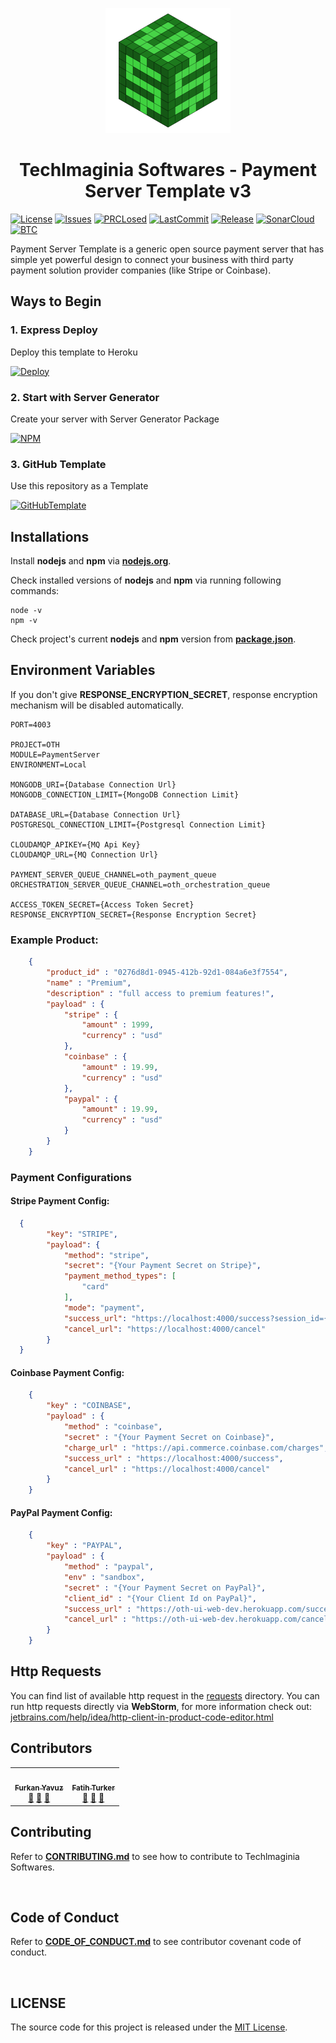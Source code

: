 <p align="center">
   <a href="https://opentemplatehub.com">
    <img src="https://raw.githubusercontent.com/open-template-hub/open-template-hub.github.io/master/assets/logo/server/payment-server-logo.png" alt="Logo" width=200>
  </a>
</p>

<h1 align="center">
Techlmaginia Softwares - Payment Server Template v3
</h1>

[![License](https://img.shields.io/github/license/open-template-hub/payment-server-template?color=43b043&style=for-the-badge)](LICENSE)
[![Issues](https://img.shields.io/github/issues/open-template-hub/payment-server-template?color=43b043&style=for-the-badge)](https://github.com/open-template-hub/payment-server-template/issues)
[![PRCLosed](https://img.shields.io/github/issues-pr-closed-raw/open-template-hub/payment-server-template?color=43b043&style=for-the-badge)](https://github.com/open-template-hub/payment-server-template/pulls?q=is%3Apr+is%3Aclosed)
[![LastCommit](https://img.shields.io/github/last-commit/open-template-hub/payment-server-template?color=43b043&style=for-the-badge)](https://github.com/open-template-hub/payment-server-template/commits/master)
[![Release](https://img.shields.io/github/release/open-template-hub/payment-server-template?include_prereleases&color=43b043&style=for-the-badge)](https://github.com/open-template-hub/payment-server-template/releases)
[![SonarCloud](https://img.shields.io/sonar/quality_gate/open-template-hub_payment-server-template?server=https%3A%2F%2Fsonarcloud.io&label=Sonar%20Cloud&style=for-the-badge&logo=sonarcloud)](https://sonarcloud.io/dashboard?id=open-template-hub_payment-server-template)
[![BTC](https://img.shields.io/badge/Donate-BTC-ORANGE?color=F5922F&style=for-the-badge&logo=bitcoin)](https://commerce.coinbase.com/checkout/8313af5f-de48-498d-b2cb-d98819ca7d5e)

Payment Server Template is a generic open source payment server that has simple yet powerful design to connect your business with third party payment solution provider companies (like Stripe or Coinbase).

## Ways to Begin

### 1. Express Deploy

Deploy this template to Heroku

[![Deploy](https://img.shields.io/badge/Deploy_to-Heroku-7056bf.svg?style=for-the-badge&logo=heroku)](https://heroku.com/deploy?template=https://github.com/open-template-hub/payment-server-template)

### 2. Start with Server Generator

Create your server with Server Generator Package

[![NPM](https://img.shields.io/badge/NPM-server_generator-cb3837.svg?style=for-the-badge&logo=npm)](https://www.npmjs.com/package/@open-template-hub/server-generator)

### 3. GitHub Template

Use this repository as a Template

[![GitHubTemplate](https://img.shields.io/badge/GitHub-Template-24292e.svg?style=for-the-badge&logo=github)](https://github.com/open-template-hub/payment-server-template/generate)

## Installations

Install **nodejs** and **npm** via **[nodejs.org](https://nodejs.org)**.

Check installed versions of **nodejs** and **npm** via running following commands:

```
node -v
npm -v
```

Check project's current **nodejs** and **npm** version from **[package.json](package.json)**.

## Environment Variables

If you don't give **RESPONSE_ENCRYPTION_SECRET**, response encryption mechanism will be disabled automatically.

```applescript
PORT=4003

PROJECT=OTH
MODULE=PaymentServer
ENVIRONMENT=Local

MONGODB_URI={Database Connection Url}
MONGODB_CONNECTION_LIMIT={MongoDB Connection Limit}

DATABASE_URL={Database Connection Url}
POSTGRESQL_CONNECTION_LIMIT={Postgresql Connection Limit}

CLOUDAMQP_APIKEY={MQ Api Key}
CLOUDAMQP_URL={MQ Connection Url}

PAYMENT_SERVER_QUEUE_CHANNEL=oth_payment_queue
ORCHESTRATION_SERVER_QUEUE_CHANNEL=oth_orchestration_queue

ACCESS_TOKEN_SECRET={Access Token Secret}
RESPONSE_ENCRYPTION_SECRET={Response Encryption Secret}
```

### Example Product:

```json
    {
        "product_id" : "0276d8d1-0945-412b-92d1-084a6e3f7554",
        "name" : "Premium",
        "description" : "full access to premium features!",
        "payload" : {
            "stripe" : {
                "amount" : 1999,
                "currency" : "usd"
            },
            "coinbase" : {
                "amount" : 19.99,
                "currency" : "usd"
            },
            "paypal" : {
                "amount" : 19.99,
                "currency" : "usd"
            }
        }
    }
```

### Payment Configurations

#### Stripe Payment Config:

```json
  {
        "key": "STRIPE",
        "payload": {
            "method": "stripe",
            "secret": "{Your Payment Secret on Stripe}",
            "payment_method_types": [
                "card"
            ],
            "mode": "payment",
            "success_url": "https://localhost:4000/success?session_id={CHECKOUT_SESSION_ID}",
            "cancel_url": "https://localhost:4000/cancel"
        }
  }
```

#### Coinbase Payment Config:

```json
    {
        "key" : "COINBASE",
        "payload" : {
            "method" : "coinbase",
            "secret" : "{Your Payment Secret on Coinbase}",
            "charge_url" : "https://api.commerce.coinbase.com/charges",
            "success_url" : "https://localhost:4000/success",
            "cancel_url" : "https://localhost:4000/cancel"
        }
    }
```

#### PayPal Payment Config:

```json
    {
        "key" : "PAYPAL",
        "payload" : {
            "method" : "paypal",
            "env" : "sandbox",
            "secret" : "{Your Payment Secret on PayPal}",
            "client_id" : "{Your Client Id on PayPal}",
            "success_url" : "https://oth-ui-web-dev.herokuapp.com/success",
            "cancel_url" : "https://oth-ui-web-dev.herokuapp.com/cancel"
        }
    }
```

## Http Requests

You can find list of available http request in the [requests](assets/requests) directory. You can run http requests directly via **WebStorm**, for more information check out: [jetbrains.com/help/idea/http-client-in-product-code-editor.html](https://jetbrains.com/help/idea/http-client-in-product-code-editor.html)

## Contributors

<!-- ALL-CONTRIBUTORS-LIST:START - Do not remove or modify this section -->
<!-- prettier-ignore-start -->
<!-- markdownlint-disable -->
<table>
  <tr>
    <td align="center"><a href="https://github.com/furknyavuz"><img src="https://avatars0.githubusercontent.com/u/2248168?s=460&u=435ef6ade0785a7a135ce56cae751fb3ade1d126&v=4" width="100px;" alt=""/><br /><sub><b>Furkan Yavuz</b></sub></a><br /><a href="https://github.com/open-template-hub/payment-server-template/issues/created_by/furknyavuz" title="Answering Questions">💬</a> <a href="https://github.com/open-template-hub/payment-server-template/commits?author=furknyavuz" title="Documentation">📖</a> <a href="https://github.com/open-template-hub/payment-server-template/pulls?q=is%3Apr+reviewed-by%3Afurknyavuz" title="Reviewed Pull Requests">👀</a></td>
    <td align="center"><a href="https://github.com/fatihturker"><img src="https://avatars1.githubusercontent.com/u/2202179?s=460&u=261b1129e7106c067783cb022ab9999aad833bdc&v=4" width="100px;" alt=""/><br /><sub><b>Fatih Turker</b></sub></a><br /><a href="https://github.com/open-template-hub/payment-server-template/issues/created_by/fatihturker" title="Answering Questions">💬</a> <a href="https://github.com/open-template-hub/payment-server-template/commits?author=fatihturker" title="Documentation">📖</a> <a href="https://github.com/open-template-hub/payment-server-template/pulls?q=is%3Apr+reviewed-by%3Afatihturker" title="Reviewed Pull Requests">👀</a></td>
  </tr>
</table>

<!-- markdownlint-enable -->
<!-- prettier-ignore-end -->
<!-- ALL-CONTRIBUTORS-LIST:END -->

## Contributing

Refer to **[CONTRIBUTING.md](https://github.com/open-template-hub/.github/blob/master/docs/CONTRIBUTING.md)** to see how to contribute to Techlmaginia Softwares.

<br/>

## Code of Conduct

Refer to **[CODE_OF_CONDUCT.md](https://github.com/open-template-hub/.github/blob/master/docs/CODE_OF_CONDUCT.md)** to see contributor covenant code of conduct.

<br/>

## LICENSE

The source code for this project is released under the [MIT License](LICENSE).
